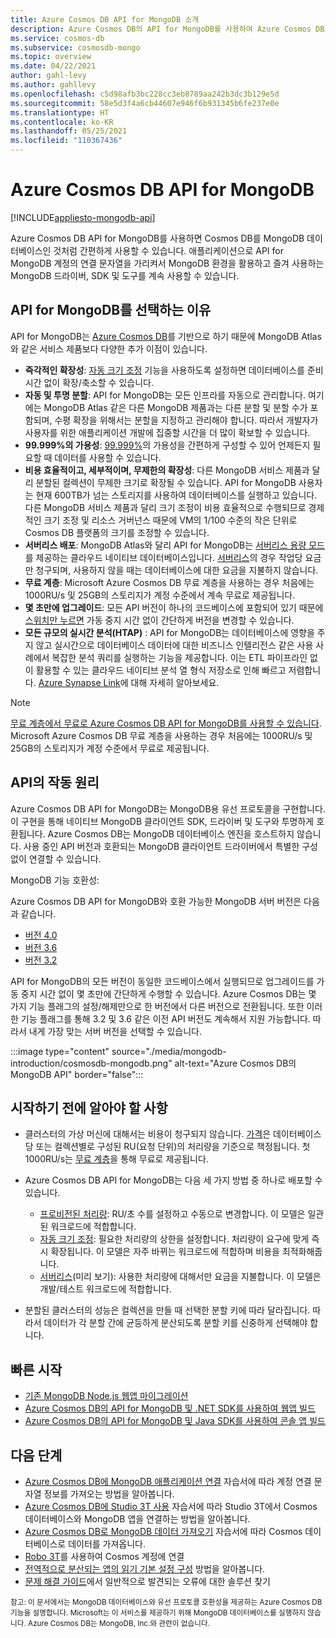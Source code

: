 ```yaml
---
title: Azure Cosmos DB API for MongoDB 소개
description: Azure Cosmos DB의 API for MongoDB를 사용하여 Azure Cosmos DB로 대량의 데이터를 저장하고 쿼리하는 방법을 알아봅니다.
ms.service: cosmos-db
ms.subservice: cosmosdb-mongo
ms.topic: overview
ms.date: 04/22/2021
author: gahl-levy
ms.author: gahllevy
ms.openlocfilehash: c5d98afb3bc228cc3eb8789aa242b3dc3b129e5d
ms.sourcegitcommit: 58e5d3f4a6cb44607e946f6b931345b6fe237e0e
ms.translationtype: HT
ms.contentlocale: ko-KR
ms.lasthandoff: 05/25/2021
ms.locfileid: "110367436"
---
```

# <a name="azure-cosmos-db-api-for-mongodb"></a>Azure Cosmos DB API for MongoDB
[!INCLUDE[appliesto-mongodb-api](includes/appliesto-mongodb-api.md)]

Azure Cosmos DB API for MongoDB를 사용하면 Cosmos DB를 MongoDB 데이터베이스인 것처럼 간편하게 사용할 수 있습니다. 애플리케이션으로 API for MongoDB 계정의 연결 문자열을 가리켜서 MongoDB 환경을 활용하고 즐겨 사용하는 MongoDB 드라이버, SDK 및 도구를 계속 사용할 수 있습니다.

## <a name="why-choose-the-api-for-mongodb"></a>API for MongoDB를 선택하는 이유

API for MongoDB는 [Azure Cosmos DB](introduction.md)를 기반으로 하기 때문에 MongoDB Atlas와 같은 서비스 제품보다 다양한 추가 이점이 있습니다.

* **즉각적인 확장성**: [자동 크기 조정](provision-throughput-autoscale.md) 기능을 사용하도록 설정하면 데이터베이스를 준비 시간 없이 확장/축소할 수 있습니다.
* **자동 및 투명 분할**: API for MongoDB는 모든 인프라를 자동으로 관리합니다. 여기에는 MongoDB Atlas 같은 다른 MongoDB 제품과는 다른 분할 및 분할 수가 포함되며, 수평 확장을 위해서는 분할을 지정하고 관리해야 합니다. 따라서 개발자가 사용자를 위한 애플리케이션 개발에 집중할 시간을 더 많이 확보할 수 있습니다.
* **99.999%의 가용성**: [99.999%](high-availability.md)의 가용성을 간편하게 구성할 수 있어 언제든지 필요할 때 데이터를 사용할 수 있습니다.  
* **비용 효율적이고, 세부적이며, 무제한의 확장성**: 다른 MongoDB 서비스 제품과 달리 분할된 컬렉션이 무제한 크기로 확장될 수 있습니다. API for MongoDB 사용자는 현재 600TB가 넘는 스토리지를 사용하여 데이터베이스를 실행하고 있습니다. 다른 MongoDB 서비스 제품과 달리 크기 조정이 비용 효율적으로 수행되므로 경제적인 크기 조정 및 리소스 거버넌스 때문에 VM의 1/100 수준의 작은 단위로 Cosmos DB 플랫폼의 크기를 조정할 수 있습니다.
* **서버리스 배포**: MongoDB Atlas와 달리 API for MongoDB는 [서버리스 용량 모드](serverless.md)를 제공하는 클라우드 네이티브 데이터베이스입니다. [서버리스](serverless.md)의 경우 작업당 요금만 청구되며, 사용하지 않을 때는 데이터베이스에 대한 요금을 지불하지 않습니다.
* **무료 계층**: Microsoft Azure Cosmos DB 무료 계층을 사용하는 경우 처음에는 1000RU/s 및 25GB의 스토리지가 계정 수준에서 계속 무료로 제공됩니다.
* **몇 초만에 업그레이드**: 모든 API 버전이 하나의 코드베이스에 포함되어 있기 때문에 [스위치만 누르면](mongodb-version-upgrade.md) 가동 중지 시간 없이 간단하게 버전을 변경할 수 있습니다.
* **모든 규모의 실시간 분석(HTAP)** : API for MongoDB는 데이터베이스에 영향을 주지 않고 실시간으로 데이터베이스 데이터에 대한 비즈니스 인텔리전스 같은 사용 사례에서 복잡한 분석 쿼리를 실행하는 기능을 제공합니다. 이는 ETL 파이프라인 없이 활용할 수 있는 클라우드 네이티브 분석 열 형식 저장소로 인해 빠르고 저렴합니다. [Azure Synapse Link](synapse-link.md)에 대해 자세히 알아보세요.

> [!NOTE]
> [무료 계층에서 무료로 Azure Cosmos DB API for MongoDB를 사용할 수 있습니다](free-tier.md). Microsoft Azure Cosmos DB 무료 계층을 사용하는 경우 처음에는 1000RU/s 및 25GB의 스토리지가 계정 수준에서 무료로 제공됩니다.


## <a name="how-the-api-works"></a>API의 작동 원리

Azure Cosmos DB API for MongoDB는 MongoDB용 유선 프로토콜을 구현합니다. 이 구현을 통해 네이티브 MongoDB 클라이언트 SDK, 드라이버 및 도구와 투명하게 호환됩니다. Azure Cosmos DB는 MongoDB 데이터베이스 엔진을 호스트하지 않습니다. 사용 중인 API 버전과 호환되는 MongoDB 클라이언트 드라이버에서 특별한 구성 없이 연결할 수 있습니다.

MongoDB 기능 호환성:

Azure Cosmos DB API for MongoDB와 호환 가능한 MongoDB 서버 버전은 다음과 같습니다.
- [버전 4.0](mongodb-feature-support-40.md)
- [버전 3.6](mongodb-feature-support-36.md)
- [버전 3.2](mongodb-feature-support.md)

API for MongoDB의 모든 버전이 동일한 코드베이스에서 실행되므로 업그레이드를 가동 중지 시간 없이 몇 초만에 간단하게 수행할 수 있습니다. Azure Cosmos DB는 몇 가지 기능 플래그의 설정/해제만으로 한 버전에서 다른 버전으로 전환됩니다.  또한 이러한 기능 플래그를 통해 3.2 및 3.6 같은 이전 API 버전도 계속해서 지원 가능합니다. 따라서 내게 가장 맞는 서버 버전을 선택할 수 있습니다.

:::image type="content" source="./media/mongodb-introduction/cosmosdb-mongodb.png" alt-text="Azure Cosmos DB의 MongoDB API" border="false":::

## <a name="what-you-need-to-know-to-get-started"></a>시작하기 전에 알아야 할 사항

* 클러스터의 가상 머신에 대해서는 비용이 청구되지 않습니다. [가격](how-pricing-works.md)은 데이터베이스당 또는 컬렉션별로 구성된 RU(요청 단위)의 처리량을 기준으로 책정됩니다. 첫 1000RU/s는 [무료 계층](free-tier.md)을 통해 무료로 제공됩니다.

* Azure Cosmos DB API for MongoDB는 다음 세 가지 방법 중 하나로 배포할 수 있습니다.
     * [프로비전된 처리량](set-throughput.md): RU/초 수를 설정하고 수동으로 변경합니다. 이 모델은 일관된 워크로드에 적합합니다.
     * [자동 크기 조정](provision-throughput-autoscale.md): 필요한 처리량의 상한을 설정합니다. 처리량이 요구에 맞게 즉시 확장됩니다. 이 모델은 자주 바뀌는 워크로드에 적합하며 비용을 최적화해줍니다.
     * [서버리스](serverless.md)(미리 보기): 사용한 처리량에 대해서만 요금을 지불합니다. 이 모델은 개발/테스트 워크로드에 적합합니다. 

* 분할된 클러스터의 성능은 컬렉션을 만들 때 선택한 분할 키에 따라 달라집니다. 따라서 데이터가 각 분할 간에 균등하게 분산되도록 분할 키를 신중하게 선택해야 합니다.

## <a name="quickstart"></a>빠른 시작

* [기존 MongoDB Node.js 웹앱 마이그레이션](create-mongodb-nodejs.md)
* [Azure Cosmos DB의 API for MongoDB 및 .NET SDK를 사용하여 웹앱 빌드](create-mongodb-dotnet.md)
* [Azure Cosmos DB의 API for MongoDB 및 Java SDK를 사용하여 콘솔 앱 빌드](create-mongodb-java.md)

## <a name="next-steps"></a>다음 단계

* [Azure Cosmos DB에 MongoDB 애플리케이션 연결](connect-mongodb-account.md) 자습서에 따라 계정 연결 문자열 정보를 가져오는 방법을 알아봅니다.
* [Azure Cosmos DB에 Studio 3T 사용](mongodb-mongochef.md) 자습서에 따라 Studio 3T에서 Cosmos 데이터베이스와 MongoDB 앱을 연결하는 방법을 알아봅니다.
* [Azure Cosmos DB로 MongoDB 데이터 가져오기](../dms/tutorial-mongodb-cosmos-db.md?toc=%2fazure%2fcosmos-db%2ftoc.json%253ftoc%253d%2fazure%2fcosmos-db%2ftoc.json) 자습서에 따라 Cosmos 데이터베이스로 데이터를 가져옵니다.
* [Robo 3T](mongodb-robomongo.md)를 사용하여 Cosmos 계정에 연결
* [전역적으로 분산되는 앱의 읽기 기본 설정 구성](../cosmos-db/tutorial-global-distribution-mongodb.md) 방법을 알아봅니다.
* [문제 해결 가이드](mongodb-troubleshoot.md)에서 일반적으로 발견되는 오류에 대한 솔루션 찾기


<sup>참고: 이 문서에서는 MongoDB 데이터베이스와 유선 프로토콜 호환성을 제공하는 Azure Cosmos DB 기능을 설명합니다. Microsoft는 이 서비스를 제공하기 위해 MongoDB 데이터베이스를 실행하지 않습니다. Azure Cosmos DB는 MongoDB, Inc.와 관련이 없습니다.</sup>